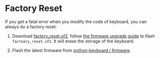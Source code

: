 # Factory Reset

If you get a fatal error when you modify the code of keyboard, you can always do a factory reset:

1. Download [factory_reset.uf2](https://gitee.com/makerdiary/python-keyboard/attach_files/469654/download), follow [the firmware upgrade guide](upgrade_firmware.md) to flash `factoary_reset.uf2`. It will erase the storage of the keyboard.

2. Flash the latest firmware from [python-keyboard / firmware](https://github.com/makerdiary/python-keyboard/tree/main/firmware).